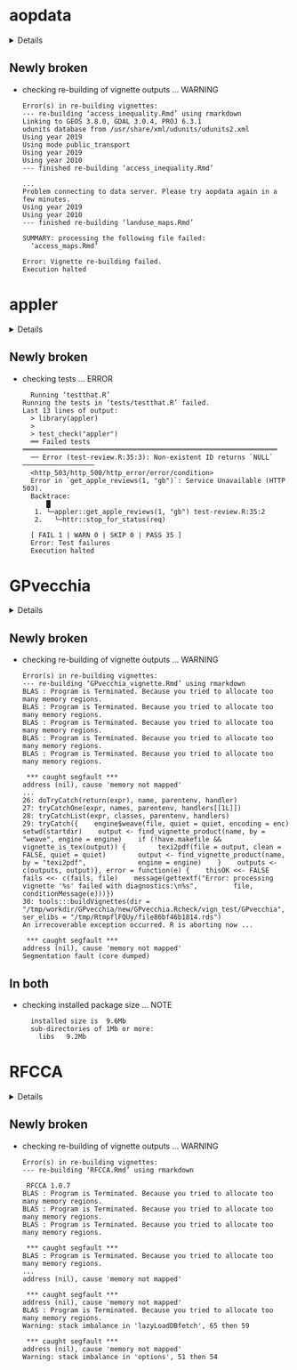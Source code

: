 # aopdata

<details>

* Version: 0.2.2
* GitHub: https://github.com/ipeaGIT/aopdata
* Source code: https://github.com/cran/aopdata
* Date/Publication: 2021-04-30 08:50:23 UTC
* Number of recursive dependencies: 118

Run `cloud_details(, "aopdata")` for more info

</details>

## Newly broken

*   checking re-building of vignette outputs ... WARNING
    ```
    Error(s) in re-building vignettes:
    --- re-building ‘access_inequality.Rmd’ using rmarkdown
    Linking to GEOS 3.8.0, GDAL 3.0.4, PROJ 6.3.1
    udunits database from /usr/share/xml/udunits/udunits2.xml
    Using year 2019
    Using mode public_transport
    Using year 2019
    Using year 2010
    --- finished re-building ‘access_inequality.Rmd’
    
    ...
    Problem connecting to data server. Please try aopdata again in a few minutes.
    Using year 2019
    Using year 2010
    --- finished re-building ‘landuse_maps.Rmd’
    
    SUMMARY: processing the following file failed:
      ‘access_maps.Rmd’
    
    Error: Vignette re-building failed.
    Execution halted
    ```

# appler

<details>

* Version: 0.1.2
* GitHub: https://github.com/ashbaldry/appler
* Source code: https://github.com/cran/appler
* Date/Publication: 2021-10-21 18:20:02 UTC
* Number of recursive dependencies: 42

Run `cloud_details(, "appler")` for more info

</details>

## Newly broken

*   checking tests ... ERROR
    ```
      Running ‘testthat.R’
    Running the tests in ‘tests/testthat.R’ failed.
    Last 13 lines of output:
      > library(appler)
      > 
      > test_check("appler")
      ══ Failed tests ════════════════════════════════════════════════════════════════
      ── Error (test-review.R:35:3): Non-existent ID returns `NULL` ──────────────────
      <http_503/http_500/http_error/error/condition>
      Error in `get_apple_reviews(1, "gb")`: Service Unavailable (HTTP 503).
      Backtrace:
          █
       1. └─appler::get_apple_reviews(1, "gb") test-review.R:35:2
       2.   └─httr::stop_for_status(req)
      
      [ FAIL 1 | WARN 0 | SKIP 0 | PASS 35 ]
      Error: Test failures
      Execution halted
    ```

# GPvecchia

<details>

* Version: 0.1.3
* GitHub: NA
* Source code: https://github.com/cran/GPvecchia
* Date/Publication: 2020-04-22 14:22:14 UTC
* Number of recursive dependencies: 71

Run `cloud_details(, "GPvecchia")` for more info

</details>

## Newly broken

*   checking re-building of vignette outputs ... WARNING
    ```
    Error(s) in re-building vignettes:
    --- re-building ‘GPvecchia_vignette.Rmd’ using rmarkdown
    BLAS : Program is Terminated. Because you tried to allocate too many memory regions.
    BLAS : Program is Terminated. Because you tried to allocate too many memory regions.
    BLAS : Program is Terminated. Because you tried to allocate too many memory regions.
    BLAS : Program is Terminated. Because you tried to allocate too many memory regions.
    BLAS : Program is Terminated. Because you tried to allocate too many memory regions.
    
     *** caught segfault ***
    address (nil), cause 'memory not mapped'
    ...
    26: doTryCatch(return(expr), name, parentenv, handler)
    27: tryCatchOne(expr, names, parentenv, handlers[[1L]])
    28: tryCatchList(expr, classes, parentenv, handlers)
    29: tryCatch({    engine$weave(file, quiet = quiet, encoding = enc)    setwd(startdir)    output <- find_vignette_product(name, by = "weave", engine = engine)    if (!have.makefile && vignette_is_tex(output)) {        texi2pdf(file = output, clean = FALSE, quiet = quiet)        output <- find_vignette_product(name, by = "texi2pdf",             engine = engine)    }    outputs <- c(outputs, output)}, error = function(e) {    thisOK <<- FALSE    fails <<- c(fails, file)    message(gettextf("Error: processing vignette '%s' failed with diagnostics:\n%s",         file, conditionMessage(e)))})
    30: tools:::buildVignettes(dir = "/tmp/workdir/GPvecchia/new/GPvecchia.Rcheck/vign_test/GPvecchia",     ser_elibs = "/tmp/RtmpflFQUy/file86bf46b1814.rds")
    An irrecoverable exception occurred. R is aborting now ...
    
     *** caught segfault ***
    address (nil), cause 'memory not mapped'
    Segmentation fault (core dumped)
    ```

## In both

*   checking installed package size ... NOTE
    ```
      installed size is  9.6Mb
      sub-directories of 1Mb or more:
        libs   9.2Mb
    ```

# RFCCA

<details>

* Version: 1.0.7
* GitHub: https://github.com/calakus/RFCCA
* Source code: https://github.com/cran/RFCCA
* Date/Publication: 2021-11-25 05:30:06 UTC
* Number of recursive dependencies: 88

Run `cloud_details(, "RFCCA")` for more info

</details>

## Newly broken

*   checking re-building of vignette outputs ... WARNING
    ```
    Error(s) in re-building vignettes:
    --- re-building ‘RFCCA.Rmd’ using rmarkdown
    
     RFCCA 1.0.7
    BLAS : Program is Terminated. Because you tried to allocate too many memory regions.
    BLAS : Program is Terminated. Because you tried to allocate too many memory regions.
    BLAS : Program is Terminated. Because you tried to allocate too many memory regions.
    
     *** caught segfault ***
    BLAS : Program is Terminated. Because you tried to allocate too many memory regions.
    ...
    address (nil), cause 'memory not mapped'
    
     *** caught segfault ***
    address (nil), cause 'memory not mapped'
    BLAS : Program is Terminated. Because you tried to allocate too many memory regions.
    Warning: stack imbalance in 'lazyLoadDBfetch', 65 then 59
    
     *** caught segfault ***
    address (nil), cause 'memory not mapped'
    Warning: stack imbalance in 'options', 51 then 54
    ```

